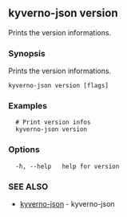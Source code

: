 ## kyverno-json version

Prints the version informations.

### Synopsis

Prints the version informations.


```
kyverno-json version [flags]
```

### Examples

```
  # Print version infos
  kyverno-json version

```

### Options

```
  -h, --help   help for version
```

### SEE ALSO

* [kyverno-json](kyverno-json.md)	 - kyverno-json

